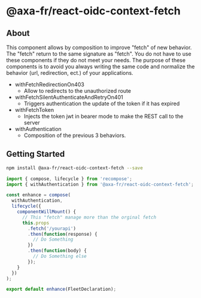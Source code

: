 # @axa-fr/react-oidc-context-fetch

## About

This component allows by composition to improve "fetch" of new behavior. The "fetch" return to the same signature as "fetch". You do not have to use these components if they do not meet your needs. The purpose of these components is to avoid you always writing the same code and normalize the behavior (url, redirection, ect.) of your applications.

- withFetchRedirectionOn403
  - Allow to redirects to the unauthorized route
- withFetchSilentAuthenticateAndRetryOn401
  - Triggers authentication the update of the token if it has expired
- withFetchToken
  - Injects the token jwt in bearer mode to make the REST call to the server
- withAuthentication
  - Composition of the previous 3 behaviors.

## Getting Started

```sh
npm install @axa-fr/react-oidc-context-fetch --save
```

```javascript
import { compose, lifecycle } from 'recompose';
import { withAuthentication } from '@axa-fr/react-oidc-context-fetch';

const enhance = compose(
  withAuthentication,
  lifecycle({
    componentWillMount() {
      // This "fetch" manage more than the orginal fetch
      this.props
        .fetch('/yourapi')
        .then(function(response) {
          // Do Something
        })
        .then(function(body) {
          // Do Something else
        });
    }
  })
);

export default enhance(FleetDeclaration);
```
